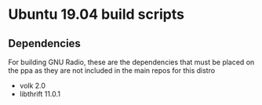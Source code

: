 # Ubuntu 19.04 build scripts

## Dependencies

For building GNU Radio, these are the dependencies that must be placed on the ppa as they are not included in the main repos for this distro

* volk 2.0
* libthrift 11.0.1

